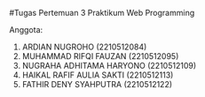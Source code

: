 #Tugas Pertemuan 3 Praktikum Web Programming

Anggota:
1. ARDIAN NUGROHO (2210512084)
2. MUHAMMAD RIFQI FAUZAN (2210512095)
3. NUGRAHA ADHITAMA HARYONO (2210512109)
4. HAIKAL RAFIF AULIA SAKTI (2210512113)
5. FATHIR DENY SYAHPUTRA (2210512122)
